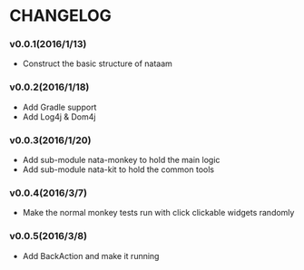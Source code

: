 # CHANGELOG

### v0.0.1(2016/1/13)
- Construct the basic structure of nataam

### v0.0.2(2016/1/18)
- Add Gradle support
- Add Log4j & Dom4j

### v0.0.3(2016/1/20)
- Add sub-module nata-monkey to hold the main logic
- Add sub-module nata-kit to hold the common tools

### v0.0.4(2016/3/7)
- Make the normal monkey tests run with click clickable widgets randomly

### v0.0.5(2016/3/8)
- Add BackAction and make it running